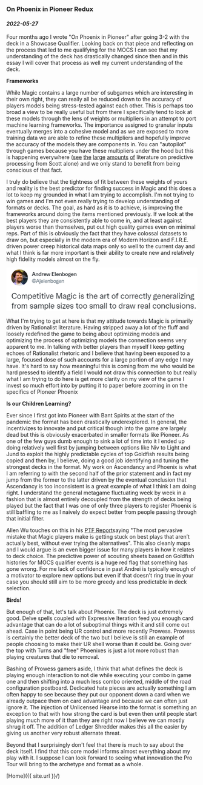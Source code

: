 ### On Phoenix in Pioneer Redux

#### _2022-05-27_

Four months ago I wrote  "On Phoenix in Pioneer" after going 3-2 with the deck in a Showcase Qualifier. Looking back on that piece and reflecting on the process that led to me qualifying for the MOCS I can see that my understanding of the deck has drastically changed since then and in this essay I will cover that process as well my current understanding of the deck.

**Frameworks**

While Magic contains a large number of subgames which are interesting in their own right, they can really all be reduced down to the accuracy of players models being stress-tested against each other. This is perhaps too broad a view to be really useful but from there I specifically tend to look at these models through the lens of weights or multipliers in an attempt to port machine learning frameworks. The importance assigned to granular inputs eventually merges into a cohesive model and as we are exposed to more training data we are able to refine these multipliers and hopefully improve the accuracy of the models they are components in. You can "autopilot" through games because you have these multipliers under the hood but this is happening everywhere ([see](https://slatestarcodex.com/2016/09/12/its-bayes-all-the-way-up/) [the](https://slatestarcodex.com/2017/09/05/book-review-surfing-uncertainty/) [large](https://slatestarcodex.com/2017/09/06/predictive-processing-and-perceptual-control/) [amounts](https://slatestarcodex.com/2017/09/12/toward-a-predictive-theory-of-depression/) [of](https://slatestarcodex.com/2018/03/04/god-help-us-lets-try-to-understand-friston-on-free-energy/) literature on predictive processing from Scott alone) and we only stand to benefit from being conscious of that fact.

I truly do believe that the tightness of fit between these weights of yours and reality is the best predictor for finding success in Magic and this does a lot to keep my grounded in what I am trying to accomplish. I'm not trying to win games and I'm not even really trying to develop 
understanding of formats or decks. The goal, as hard as it is to achieve, is improving the frameworks around doing the items mentioned previously. If we look at the best players they are consistently able to come in, and at least against players worse than themselves, put out high quality games even on minimal reps. Part of this is obviously the fact that they have colossal datasets to draw on, but especially in the modern era of Modern Horizon and F.I.R.E. driven power creep historical data maps only so well to the current day and what I think is far more important is their ability to create new and relatively high fidelity models almost on the fly.

![Image](./assets/images/elonbogen-tweet.png)

What I'm trying to get at here is that my attitude towards Magic is primarily driven by Rationalist literature. Having stripped away a lot of the fluff and loosely redefined the game to being about optimizing models and optimizing the process of optimizing models the connection seems very apparent to me. In talking with better players than myself I keep getting echoes of Rationalist rhetoric and I believe that having been exposed to a large, focused dose of such accounts for a large portion of any edge I may have. It's hard to say how meaningful this is coming from me who would be hard pressed to identify a field I would not draw this connection to but really what I am trying to do here is get more clarity on my view of the game I invest so much effort into by putting it to paper before zooming in on the specifics of Pioneer Phoenix

**Is our Children Learning?**

Ever since I first got into Pioneer with Bant Spirits at the start of the pandemic the format has been drastically underexplored. In general, the incentivizes to innovate and put critical though into the game are largely dead but this is obviously exacerbated in smaller formats like Pioneer. As one of the few guys dumb enough to sink a lot of time into it I ended up doing relatively well first by jumping between options like Niv to Light and Jund to exploit the highly predictable cycles of top Goldfish results being copied and then by, I believe, doing a good job identifying and tuning the strongest decks in the format. My work on Ascendancy and Phoenix is what I am referring to with the second half of the prior statement and in fact my jump from the former to the latter driven by the eventual conclusion that Ascendancy is too inconsistent is a great example of what I think I am doing right. I understand the general metagame fluctuating week by week in a fashion that is almost entirely decoupled from the strength of decks being played but the fact that I was one of only three players to register Phoenix is still baffling to me as I naively do expect better from people passing through that initial filter.

Allen Wu touches on this in his [PTF Report](https://article.hareruyamtg.com/article/43190/?lang=en)saying "The most pervasive mistake that Magic players make is getting stuck on best plays that aren’t actually best, without ever trying the alternatives". This also cleanly maps and I would argue is an even bigger issue for many players in how it relates to deck choice. The predictive power of scouting sheets based on Goldfish histories for MOCS qualifier events is a huge red flag that something has gone wrong. For me lack of confidence in past Andrei is typically enough of a motivator to explore new options but even if that doesn't ring true in your case you should still aim to be more greedy and less predictable in deck selection.

**Birds!**

But enough of that, let's talk about Phoenix. The deck is just extremely good. Delve spells coupled with Expressive Iteration feed you enough card advantage that can do a lot of suboptimal things with it and still come out ahead. Case in point being UR control and more recently Prowess. Prowess is certainly the better deck of the two but I believe is still an example of people choosing to make their UR shell worse than it could be. Going over the top with Turns and "free" Phoenixes is just a lot more robust than playing creatures that die to removal. 

Bashing of Prowess gamers aside, I think that what defines the deck is playing enough interaction to not die while executing your combo in game one and then shifting into a much less combo oriented, middle of the road configuration postboard. Dedicated hate pieces are actually something I am often happy to see because they put our opponent down a card when we already outpace them on card advantage and because we can often just ignore it. The injection of Unlicensed Hearse into the format is something an exception to that with how strong the card is but even then until people start playing much more of it than they are right now I believe we can mostly shrug it off. The addition of Ledger Shredder makes this all the easier by giving us another very robust alternate threat.

Beyond that I surprisingly don't feel that there is much to say about the deck itself. I find that this core model informs almost everything about my play with it. I suppose I can look forward to seeing what innovation the Pro Tour will bring to the archetype and format as a whole.

[Home]({{ site.url }}/)
